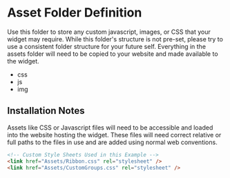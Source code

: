 # Asset Folder Definition

Use this folder to store any custom javascript, images, or CSS that your widget may require. While this folder's structure is not pre-set, please try to use a consistent folder structure for your future self. Everything in the assets folder will need to be copied to your website and made available to the widget.

- css
- js
- img

## Installation Notes

Assets like CSS or Javascript files will need to be accessible and loaded into the website hosting the widget. These files will need correct relative or full paths to the files in use and are added using normal web conventions.

```html
<!-- Custom Style Sheets Used in this Example -->
<link href="Assets/Ribbon.css" rel="stylesheet" />
<link href="Assets/CustomGroups.css" rel="stylesheet" />
```
